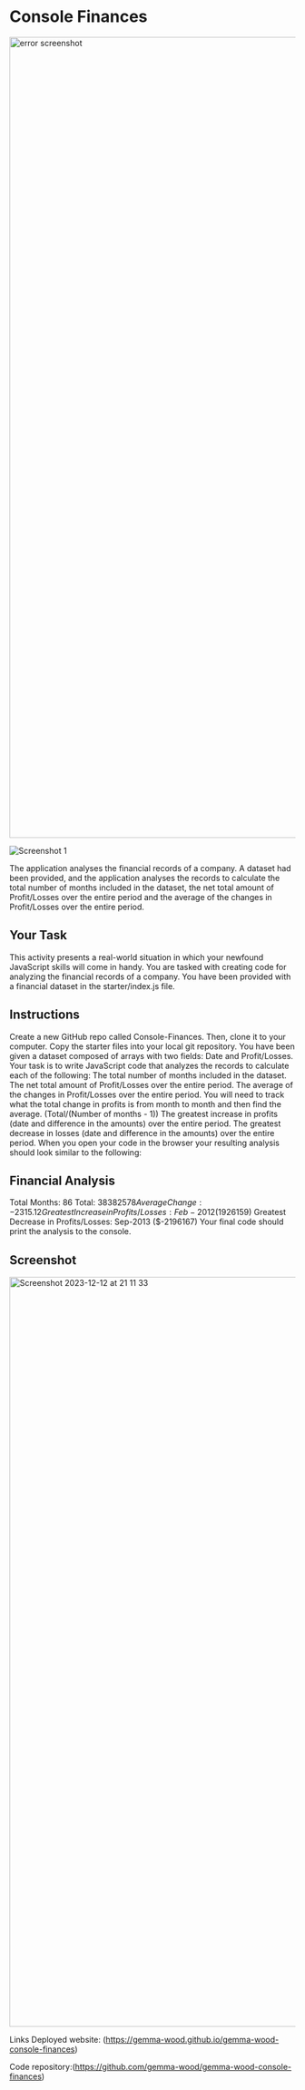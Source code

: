# Console Finances

<img width="1412" alt="error screenshot" src="https://github.com/Gemma-Wood/Console-Finances/assets/150028191/b30620d3-2894-485b-8f67-03500543f499">

![Screenshot 1](https://github.com/Gemma-Wood/Console-Finances/assets/150028191/20c79335-b677-42d2-95a7-ca708788121c)

The application analyses the financial records of a company. A dataset had been provided, and the application analyses the records to calculate the total number of months included in the dataset, the net total amount of Profit/Losses over the entire period and the average of the changes in Profit/Losses over the entire period.

## Your Task

This activity presents a real-world situation in which your newfound JavaScript skills will come in handy. You are tasked with creating code for analyzing the financial records of a company. You have been provided with a financial dataset in the starter/index.js file.

## Instructions

Create a new GitHub repo called Console-Finances. Then, clone it to your computer.
Copy the starter files into your local git repository.
You have been given a dataset composed of arrays with two fields: Date and Profit/Losses.
Your task is to write JavaScript code that analyzes the records to calculate each of the following:
The total number of months included in the dataset.
The net total amount of Profit/Losses over the entire period.
The average of the changes in Profit/Losses over the entire period.
You will need to track what the total change in profits is from month to month and then find the average.
(Total/(Number of months - 1))
The greatest increase in profits (date and difference in the amounts) over the entire period.
The greatest decrease in losses (date and difference in the amounts) over the entire period.
When you open your code in the browser your resulting analysis should look similar to the following:

Financial Analysis
----------------------------
Total Months: 86
Total: $38382578
Average Change: -2315.12
Greatest Increase in Profits/Losses: Feb-2012 ($1926159)
Greatest Decrease in Profits/Losses: Sep-2013 ($-2196167)
Your final code should print the analysis to the console.

## Screenshot

<img width="1322" alt="Screenshot 2023-12-12 at 21 11 33" src="https://github.com/Gemma-Wood/Console-Finances/assets/150028191/40903635-1b7b-406b-a57f-105c8c4b7825">

Links Deployed website: (https://gemma-wood.github.io/gemma-wood-console-finances)

Code repository:(https://github.com/gemma-wood/gemma-wood-console-finances)
